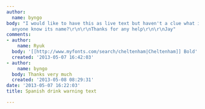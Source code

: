 ```yaml
---
author:
  name: byngo
body: "I would like to have this as live text but haven't a clue what it is. Does
  anyone know its name?\r\n\r\nThanks for any help\r\n\r\nJay"
comments:
- author:
    name: Ryuk
  body: '[[http://www.myfonts.com/search/cheltenham|Cheltenham]] Bold'
  created: '2013-05-07 16:42:03'
- author:
    name: byngo
  body: Thanks very much
  created: '2013-05-08 08:29:31'
date: '2013-05-07 16:22:03'
title: Spanish drink warning text

---
```

